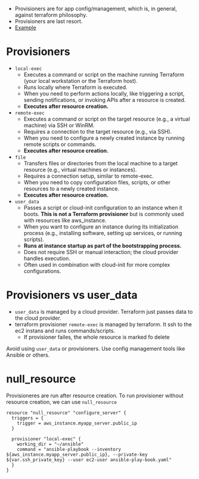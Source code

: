- Provisioners are for app config/management, which is, in general, against terraform philosophy.
- Provisioners are last resort.
- [Example](https://gitlab.com/twn-devops-bootcamp/latest/12-terraform/terraform-learn/-/blob/feature/provisioners/main.tf?ref_type=heads#L132)

# Provisioners
- `local-exec`
  - Executes a command or script on the machine running Terraform (your local workstation or the Terraform host).
  - Runs locally where Terraform is executed.
  - When you need to perform actions locally, like triggering a script, sending notifications, or invoking APIs after a resource is created.
  - **Executes after resource creation.**
- `remote-exec`
  - Executes a command or script on the target resource (e.g., a virtual machine) via SSH or WinRM.
  - Requires a connection to the target resource (e.g., via SSH).
  - When you need to configure a newly created instance by running remote scripts or commands.
  - **Executes after resource creation.**
- `file`
  - Transfers files or directories from the local machine to a target resource (e.g., virtual machines or instances).
  - Requires a connection setup, similar to remote-exec.
  - When you need to copy configuration files, scripts, or other resources to a newly created instance.
  - **Executes after resource creation.**
- `user_data`
  - Passes a script or cloud-init configuration to an instance when it boots. **This is not a Terraform provisioner** but is commonly used with resources like aws_instance.
  - When you want to configure an instance during its initialization process (e.g., installing software, setting up services, or running scripts).
  - **Runs at instance startup as part of the bootstrapping process.**
  - Does not require SSH or manual interaction; the cloud provider handles execution.
  - Often used in combination with cloud-init for more complex configurations.

# Provisioners vs user_data

- `user_data` is managed by a cloud provider. Terraform just passes data to the cloud provider.
- terraform provisioner `remote-exec` is managed by terraform. It ssh to the ec2 instans and runs commands/scripts.
  - If provisioner failes, the whole resource is marked fo delete
 
Avoid using `user_data` or provisioners. Use config management tools like Ansible or others.

# null_resource

Provisioneres are run after resource creation. To run provisioner without resource creation, we can use `null_resource`

```hcl
resource "null_resource" "configure_server" {
  triggers = {
    trigger = aws_instance.myapp_server.public_ip
  }

  provisioner "local-exec" {
    working_dir = "~/ansible"
    command = "ansible-playbook --inventory ${aws_instance.myapp_server.public_ip}, --private-key ${var.ssh_private_key} --user ec2-user ansible-play-book.yaml"
  }
}
```

